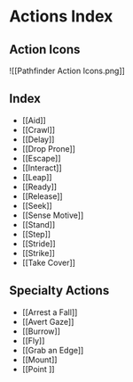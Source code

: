 # Actions Index
## Action Icons
![[Pathfinder Action Icons.png]]
## Index
* [[Aid]]
* [[Crawl]]
* [[Delay]]
* [[Drop Prone]]
* [[Escape]]
* [[Interact]]
* [[Leap]]
* [[Ready]]
* [[Release]]
* [[Seek]]
* [[Sense Motive]]
* [[Stand]]
* [[Step]]
* [[Stride]]
* [[Strike]]
* [[Take Cover]]
## Specialty Actions
* [[Arrest a Fall]]
* [[Avert Gaze]]
* [[Burrow]]
* [[Fly]]
* [[Grab an Edge]]
* [[Mount]]
* [[Point ]]